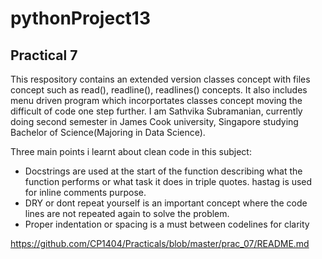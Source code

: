 # pythonProject13
## Practical 7
This respository contains an extended version classes concept with files concept such as read(), readline(), readlines() concepts. It also includes menu driven program
which incorportates classes concept moving the difficult of code one step further.
I am Sathvika Subramanian, currently doing second semester in James Cook university, Singapore studying Bachelor of Science(Majoring in Data Science).

Three main points i learnt about clean code in this subject:
- Docstrings are used at the start of the function describing what the function performs or what task it does in triple quotes. hastag is used for inline comments 
purpose.
- DRY or dont repeat yourself is an important concept where the code lines are not repeated again to solve the problem.
- Proper indentation or spacing is a must between codelines for clarity

https://github.com/CP1404/Practicals/blob/master/prac_07/README.md
